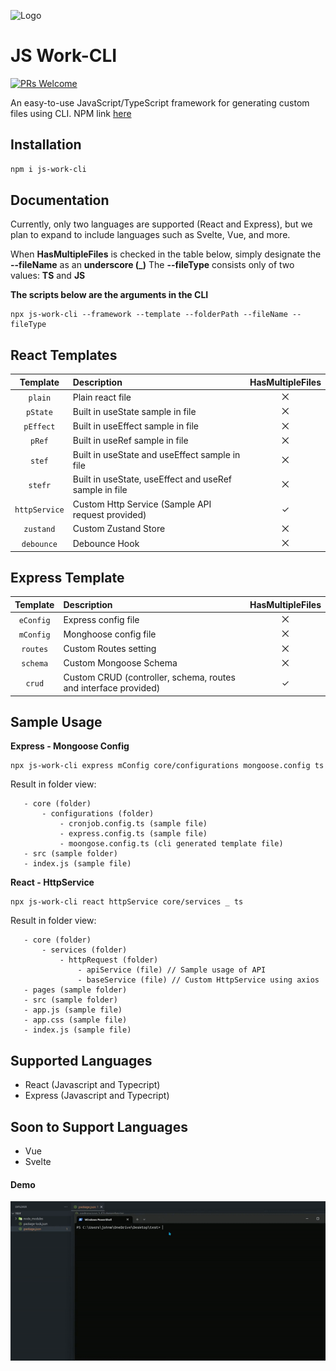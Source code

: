 
![Logo](https://mir-s3-cdn-cf.behance.net/project_modules/1400/74731f76965389.5c7945b0cfcc3.gif)

# JS Work-CLI
[![PRs Welcome](https://img.shields.io/badge/PRs-welcome-brightgreen.svg?style=flat-square)](https://makeapullrequest.com)

An easy-to-use JavaScript/TypeScript framework for generating custom files using CLI. NPM link [here](https://www.npmjs.com/package/js-work-cli)

## Installation

``` bash
npm i js-work-cli
```

## Documentation

Currently, only two languages are supported (React and Express), but we plan to expand to include languages such as Svelte, Vue, and more.

When **HasMultipleFiles** is checked in the table below, simply designate the **--fileName** as an **underscore (_)**
The **--fileType** consists only of two values: **TS** and **JS**

**The scripts below are the arguments in the CLI**

```
npx js-work-cli --framework --template --folderPath --fileName --fileType
```

## React Templates
| Template  | Description | HasMultipleFiles |
| :---: | :--- | :---: |
| `plain`  | Plain react file  |    ⨉
| `pState`  | Built in useState sample in file  |   ⨉
| `pEffect`  | Built in useEffect sample in file  | ⨉
| `pRef`  | Built in useRef sample in file  |   ⨉
| `stef`  | Built in useState and useEffect sample in file  |   ⨉
| `stefr`  | Built in useState, useEffect and useRef sample in file |   ⨉
| `httpService`  | Custom Http Service (Sample API request provided)  |  ✓
| `zustand`  | Custom Zustand Store |   ⨉
| `debounce`  | Debounce Hook  |    ⨉

## Express Template
| Template  | Description | HasMultipleFiles |
| :---: | :--- | :---: |
| `eConfig`  | Express config file  |   ⨉
| `mConfig`  | Monghoose config file  | ⨉
| `routes`  | Custom Routes setting |   ⨉
| `schema`  | Custom Mongoose Schema  | ⨉
| `crud`  | Custom CRUD (controller, schema, routes and interface provided)  |  ✓

## Sample Usage


**Express - Mongoose Config**
```
npx js-work-cli express mConfig core/configurations mongoose.config ts
```
Result in folder view:
 ```
    - core (folder)
        - configurations (folder)
            - cronjob.config.ts (sample file)
            - express.config.ts (sample file)
            - moongose.config.ts (cli generated template file)
    - src (sample folder)
    - index.js (sample file)
 ```

**React - HttpService**
```
npx js-work-cli react httpService core/services _ ts
```
Result in folder view:
 ```
    - core (folder)
        - services (folder)
            - httpRequest (folder)
                - apiService (file) // Sample usage of API
                - baseService (file) // Custom HttpService using axios
    - pages (sample folder)
    - src (sample folder)
    - app.js (sample file)
    - app.css (sample file)
    - index.js (sample file)
 ```

## Supported Languages
- React (Javascript and Typecript)
- Express (Javascript and Typecript)

## Soon to Support Languages
- Vue
- Svelte

#### Demo
![Demo](https://github.com/kyooowe/js-work-cli/blob/devel/showoff.gif)
